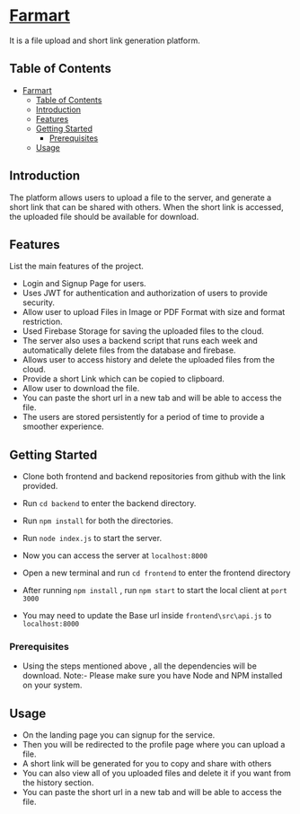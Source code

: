 # [Farmart](https://farmart-three.vercel.app/login)

It is a file upload and short link generation platform.
## Table of Contents

- [Farmart](#project-name)
  - [Table of Contents](#table-of-contents)
  - [Introduction](#introduction)
  - [Features](#features)
  - [Getting Started](#getting-started)
    - [Prerequisites](#prerequisites)
  - [Usage](#usage)

## Introduction

The platform allows users to upload a file to the server, and generate a short link that can be
shared with others. When the short link is accessed, the uploaded file should be available for
download.


## Features

List the main features of the project.

- Login and Signup Page for users.
- Uses JWT for authentication and authorization of users to provide security.
- Allow user to upload Files in Image or PDF Format with size and format restriction.
- Used Firebase Storage for saving the uploaded files to the cloud.
- The server also uses a backend script that runs each week and automatically delete files from the database and firebase.
- Allows user to access history and delete the uploaded files from the cloud.
- Provide a short Link which can be copied to clipboard.
- Allow user to download the file.
- You can paste the short url in a new tab and will be able to access the file.
- The users are stored persistently for a period of time to provide a smoother experience.

## Getting Started

* Clone both frontend and backend repositories from github with the link provided.
* Run `cd backend` to enter the backend directory.
* Run `npm install` for both the directories.
* Run `node index.js` to start the server.
* Now you can access the server at `localhost:8000`

* Open a new terminal and run `cd frontend` to enter the frontend directory
* After running `npm install` , run `npm start` to start the local client at `port 3000`
* You may need to update the Base url inside `frontend\src\api.js` to `localhost:8000`

### Prerequisites

* Using the steps mentioned above , all the dependencies will be download.
Note:- Please make sure you have Node and NPM installed on your system.  


## Usage

- On the landing page you can signup for the service.
- Then you will be redirected to the profile page where you can upload a file.
- A short link will be generated for you to copy and share with others
- You can also view all of you uploaded files and delete it if you want from the history section.
- You can paste the short url in a new tab and will be able to access the file.

